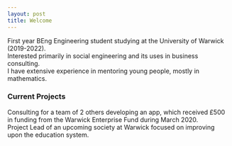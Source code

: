 ```yaml
---
layout: post
title: Welcome
---
```


First year BEng Engineering student studying at the University of Warwick (2019-2022).  
Interested primarily in social engineering and its uses in business consulting.  
I have extensive experience in mentoring young people, mostly in mathematics.  

### Current Projects

Consulting for a team of 2 others developing an app, which received £500 in funding from the Warwick Enterprise Fund during March 2020.  
Project Lead of an upcoming society at Warwick focused on improving upon the education system.

<!--- Welcome to my new and improved website, made using Github Pages and Jekyll.  
My webdev experience has basically consisted of one Udemy course so far, so expect this site to break sometimes.  
I'll be posting interesting things I find and learn about information security, social engineering and business.  -->


<!--- ![_config.yml]({{ site.baseurl }}/images/vwSun.png) -->


<!--- Also I'm a huge fan of the Vaporwave aesthetic so once I figure some stuff out expect a hella nice theme.  
For whatever reason you want to contact me, connect on LinkedIn and mention this site in the message.  -->


<!--- The easiest way to make your first post is to edit this one. Go into /_posts/ and update the Hello World markdown file. For more instructions head over to the [Jekyll Now repository](https://github.com/barryclark/jekyll-now) on GitHub. -->
